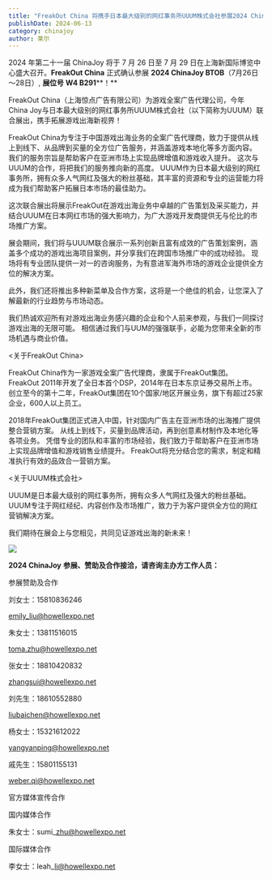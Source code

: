 ```yaml
---
title: "FreakOut China 将携手日本最大级别的网红事务所UUUM株式会社参展2024 China Joy！"
publishDate: 2024-06-13
category: chinajoy
author: 莱尔
---
```


​2024 年第二十一届 ChinaJoy 将于 7 月 26 日至 7 月 29 日在上海新国际博览中心盛大召开。**FreakOut China** 正式确认参展 **2024 ChinaJoy BTOB**（7月26日～28日）, **展位号** **W4 B291****！**

FreakOut China（上海惊点广告有限公司）为游戏全案广告代理公司，今年China Joy与日本最大级别的网红事务所UUUM株式会社（以下简称为UUUM）联合展出，携手拓展游戏出海新视界！

FreakOut China为专注于中国游戏出海业务的全案广告代理商，致力于提供从线上到线下、从品牌到买量的全方位广告服务，并涵盖游戏本地化等多方面内容。 我们的服务宗旨是帮助客户在亚洲市场上实现品牌增值和游戏收入提升。 这次与UUUM的合作，将把我们的服务推向新的高度。 UUUM作为日本最大级别的网红事务所，拥有众多人气网红及强大的粉丝基础，其丰富的资源和专业的运营能力将成为我们帮助客户拓展日本市场的最佳助力。

这次联合展出将展示FreakOut在游戏出海业务中卓越的广告策划及采买能力，并结合UUUM在日本网红市场的强大影响力，为广大游戏开发商提供无与伦比的市场推广方案。

展会期间，我们将与UUUM联合展示一系列创新且富有成效的广告策划案例，涵盖多个成功的游戏出海项目案例，并分享我们在跨国市场推广中的成功经验。 现场将有专业团队提供一对一的咨询服务，为有意进军海外市场的游戏企业提供全方位的解决方案。

此外，我们还将推出多种新菜单及合作方案，这将是一个绝佳的机会，让您深入了解最新的行业趋势与市场动态。

我们热诚欢迎所有对游戏出海业务感兴趣的企业和个人前来参观，与我们一同探讨游戏出海的无限可能。 相信通过我们与UUM的强强联手，必能为您带来全新的市场机遇与商业价值。

<关于FreakOut China>

FreakOut China作为一家游戏全案广告代理商，隶属于FreakOut集团。 FreakOut 2011年开发了全日本首个DSP，2014年在日本东京证券交易所上市。 创立至今的第十二年，FreakOut集团在10个国家/地区开展业务，旗下有超过25家企业，600人以上员工。

2018年FreakOut集团正式进入中国，针对国内广告主在亚洲市场的出海推广提供整合营销方案。 从线上到线下，买量到品牌活动，再到创意素材制作及本地化等各项业务。 凭借专业的团队和丰富的市场经验，我们致力于帮助客户在亚洲市场上实现品牌增值和游戏销售业绩提升。 FreakOut将充分结合您的需求，制定和精准执行有效的品效合一营销方案。

<关于UUUM株式会社>

UUUM是日本最大级别的网红事务所，拥有众多人气网红及强大的粉丝基础。 UUUM专注于网红经纪、内容创作及市场推广，致力于为客户提供全方位的网红营销解决方案。

我们期待在展会上与您相见，共同见证游戏出海的新未来！

![](https://ec-net-1251389766.cos.ap-shanghai.myqcloud.com/wp-content/uploads/2024/06/20240613154134890-1024x576.png)

**2024 ChinaJoy** **参展、赞助及合作接洽，请咨询主办方工作人员：**

参展赞助及合作

刘女士：15810836246

[emily\_liu@howellexpo.net](mailto:emily_liu@howellexpo.net)

朱女士：13811516015

toma.zhu@howellexpo.net

张女士：18810420832

zhangsui@howellexpo.net

刘先生：18610552880

liubaichen@howellexpo.net

杨女士：15321612022

yangyanping@howellexpo.net

戚先生：15801155131

[weber.qi@howellexpo.net](mailto:weber.qi@howellexpo.net)

官方媒体宣传合作

国内媒体合作

朱女士：sumi\_zhu@howellexpo.net

国际媒体合作

李女士：leah\_li@howellexpo.net
